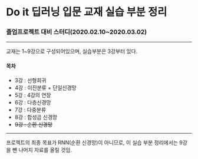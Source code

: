 # Do it 딥러닝 입문 교재 실습 부분 정리

### 졸업프로젝트 대비 스터디(2020.02.10~2020.03.02)

----------------

교재는 1~9강으로 구성되어있으며, 실습부분은 3강부터 있다.

#### 목차

- 3강 : 선형회귀
- 4강 : 이진분류 + 단일신경망
- 5강 : 4강의 연장
- 6강 : 다층신경망
- 7강 : 다중분류
- 8강 : 합성곱 신경망
- ~~9강 : 순환 신경망~~

---------------

프로젝트의 최종 목표가 RNN(순환 신경망)이 아니므로,
이 실습 부분 정리에서는 9강을 뺀 나머지 자료를 올릴 것임.
